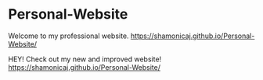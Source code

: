 # Personal-Website
Welcome to my professional website.
https://shamonicaj.github.io/Personal-Website/

 HEY! Check out my new and improved website!
 https://shamonicaj.github.io/Personal-Website/
